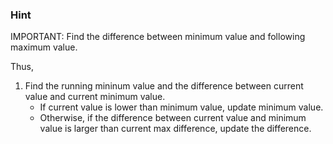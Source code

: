 ### Hint

IMPORTANT: Find the difference between minimum value and following maximum value.

Thus,
1. Find the running mininum value and the difference between current value and current minimum value.
   - If current value is lower than minimum value, update minimum value.
   - Otherwise, if the difference between current value and minimum value is larger than current max difference, update the difference.

